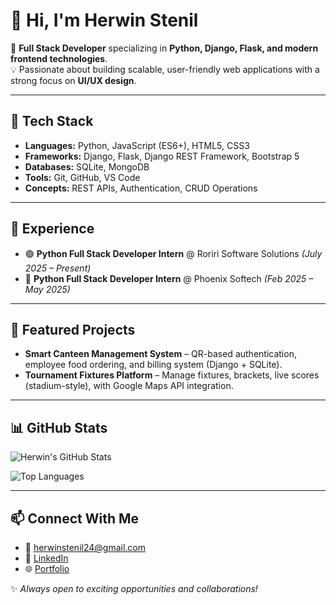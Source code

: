 # 👋 Hi, I'm Herwin Stenil  

🚀 **Full Stack Developer** specializing in **Python, Django, Flask, and modern frontend technologies**.  
💡 Passionate about building scalable, user-friendly web applications with a strong focus on **UI/UX design**.  

---

## 🔧 Tech Stack
- **Languages:** Python, JavaScript (ES6+), HTML5, CSS3  
- **Frameworks:** Django, Flask, Django REST Framework, Bootstrap 5  
- **Databases:** SQLite, MongoDB  
- **Tools:** Git, GitHub, VS Code  
- **Concepts:** REST APIs, Authentication, CRUD Operations  

---

## 💼 Experience
- 🟢 **Python Full Stack Developer Intern** @ Roriri Software Solutions *(July 2025 – Present)*  
- 🔵 **Python Full Stack Developer Intern** @ Phoenix Softech *(Feb 2025 – May 2025)*  

---

## 🌟 Featured Projects
- **Smart Canteen Management System** – QR-based authentication, employee food ordering, and billing system (Django + SQLite).  
- **Tournament Fixtures Platform** – Manage fixtures, brackets, live scores (stadium-style), with Google Maps API integration.  

---

## 📊 GitHub Stats
![Herwin's GitHub Stats](https://github-readme-stats.vercel.app/api?username=Herwinstenil&show_icons=true&theme=tokyonight)  

![Top Languages](https://github-readme-stats.vercel.app/api/top-langs/?username=Herwinstenil&layout=compact&theme=tokyonight)  

---

## 📫 Connect With Me
- 📧 [herwinstenil24@gmail.com](mailto:herwinstenil24@gmail.com)  
- 💼 [LinkedIn](https://www.linkedin.com/in/herwin-stenil-e-b65317263)  
- 🌐 [Portfolio](https://your-portfolio-link.com)  

✨ *Always open to exciting opportunities and collaborations!*  

